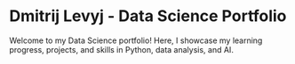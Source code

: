 # Dmitrij Levyj - Data Science Portfolio
Welcome to my Data Science portfolio! Here, I showcase my learning progress, projects, and skills in Python, data analysis, and AI.
